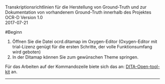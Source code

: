 Transkriptionsrichtlinien für die Herstellung von Ground-Truth und zur Dokumentation von vorhandenem Ground-Truth innerhalb des Projektes OCR-D
Version 1.0  
2017-07-21 

#Beginn


1. Öffnen Sie die Datei ocrd.ditamap im Oxygen-Editor (Oxygen-Editor mit trial-Lizenz genügt für die ersten Schritte, der volle Funktionsumfang wird geboten)
2. In der Ditamap können Sie zum gewünschen Theme springen.


Für das Arbeiten auf der Kommandozeile biete sich das an:
[DITA-Open-tool-kit](http://www.dita-ot.org/) an.

---

